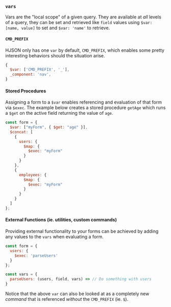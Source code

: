 ### `vars`

Vars are the "local scope" of a given query. They are available at _all_
levels of a query, they can be set and retrieved like `field` values
using `$var: [name, value]` to set and `$var: 'name'` to retrieve.

#### `CMD_PREFIX`

HJSON only has one `var` by default, `CMD_PREFIX`, which enables some pretty
interesting behaviors should the situation arise.

```js
{
  $var: ['CMD_PREFIX', '_'],
  _component: 'nav',
}
```

#### Stored Procedures

Assigning a form to a `$var` enables referencing and evaluation of that form
via `$exec`. The example below creates a stored procedure `getAge` which runs
a `$get` on the active field returning the value of `age`.

```js
const form = {
  $var: ["myForm", { $get: "age" }],
  $concat: [
    {
      users: {
        $map: {
          $exec: "myForm"
        }
      }
    },
    {
      employees: {
        $map: {
          $exec: "myForm"
        }
      }
    }
  ]
};
```

#### External Functions (ie. utilities, custom commands)

Providing external functionality to your forms can be achieved by adding any
values to the `vars` when evaluating a form.

```js
const form = {
  users: {
    $exec: 'parseUsers'
  }
};

const vars = {
  parseUsers: (users, field, vars) => // Do something with users
}
```

Notice that the above `var` can also be looked at as a completely new _command_
that is referenced _without_ the `CMD_PREFIX` (ie. `$`).
